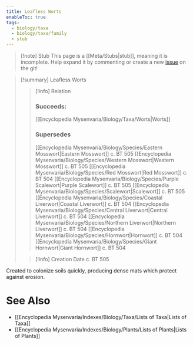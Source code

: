 ```yaml
---
title: Leafless Worts
enableToc: true
tags:
  - biology/taxa
  - biology/taxa/family
  - stub
---
```


> [!note] Stub
> This page is a [[Meta/Stubs|stub]], meaning it is incomplete. Help expand it by commenting or create a new [issue](https://github.com/RagtimeGal/quartz--encyclopedia-mysenvaria/issues/new/choose) on the git!


> [!summary] Leafless Worts
> > [!info] Relation
> > ### Succeeds:
> > [[Encyclopedia Mysenvaria/Biology/Taxa/Worts|Worts]]
> > ### Supersedes 
> > [[Encyclopedia Mysenvaria/Biology/Species/Eastern Mosswort|Eastern Mosswort]] c. BT 505
> > [[Encyclopedia Mysenvaria/Biology/Species/Western Mosswort|Western Mosswort]] c. BT 505
> > [[Encyclopedia Mysenvaria/Biology/Species/Red Mosswort|Red Mosswort]] c. BT 504
> > [[Encyclopedia Mysenvaria/Biology/Species/Purple Scalewort|Purple Scalewort]] c. BT 505
> > [[Encyclopedia Mysenvaria/Biology/Species/Scalewort|Scalewort]] c. BT 505
> > [[Encyclopedia Mysenvaria/Biology/Species/Coastal Liverwort|Coastal Liverwort]] c. BT 504
> > [[Encyclopedia Mysenvaria/Biology/Species/Central Liverwort|Central Liverwort]] c. BT 504
> > [[Encyclopedia Mysenvaria/Biology/Species/Northern Liverwort|Northern Liverwort]] c. BT 504
> > [[Encyclopedia Mysenvaria/Biology/Species/Hornwort|Hornwort]] c. BT 504
> > [[Encyclopedia Mysenvaria/Biology/Species/Giant Hornwort|Giant Hornwort]] c. BT 504
>
> > [!info] Creation Date
> > c. BT 505

Created to colonize soils quickly, producing dense mats which protect against erosion.

# See Also
- [[Encyclopedia Mysenvaria/Indexes/Biology/Taxa/Lists of Taxa|Lists of Taxa]]
- [[Encyclopedia Mysenvaria/Indexes/Biology/Plants/Lists of Plants|Lists of Plants]]
